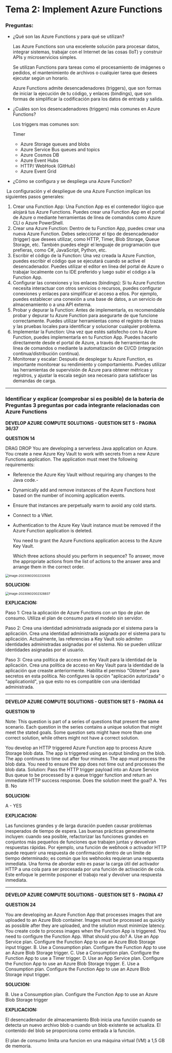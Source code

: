 # Tema 2: Implement Azure Functions



### Preguntas:

- ¿Qué son las Azure Functions y para qué se utilizan?

  Las Azure Functions son una excelente solución para procesar datos, integrar sistemas, trabajar con el Internet de las cosas (IoT) y construir APIs y microservicios simples.

  Se utilizan Functions para tareas como el procesamiento de imágenes o pedidos, el mantenimiento de archivos o cualquier tarea que desees ejecutar según un horario.

  Azure Functions admite desencadenadores (triggers), que son formas de iniciar la ejecución de tu código, y enlaces (bindings), que son formas de simplificar la codificación para los datos de entrada y salida.

  

- ¿Cuáles son los desencadenadores (triggers) más comunes en Azure Functions?

  Los triggers mas comunes son:

  Timer

  - Azure Storage queues and blobs
  - Azure Service Bus queues and topics
  - Azure Cosmos DB
  - Azure Event Hubs
  - HTTP/ WebHook (GitHub)
  - Azure Event Grid

- ¿Cómo se configura y se despliega una Azure Function?

​	La configuración y el despliegue de una Azure Function implican los siguientes pasos generales:

1. Crear una Function App: Una Function App es el contenedor lógico que alojará tus Azure Functions. Puedes crear una Function App en el portal de Azure o mediante herramientas de línea de comandos como Azure CLI o Azure PowerShell.
2. Crear una Azure Function: Dentro de tu Function App, puedes crear una nueva Azure Function. Debes seleccionar el tipo de desencadenador (trigger) que desees utilizar, como HTTP, Timer, Blob Storage, Queue Storage, etc. También puedes elegir el lenguaje de programación que prefieras, como C#, JavaScript, Python, etc.
3. Escribir el código de la Function: Una vez creada la Azure Function, puedes escribir el código que se ejecutará cuando se active el desencadenador. Puedes utilizar el editor en línea del portal de Azure o trabajar localmente con tu IDE preferido y luego subir el código a la Function App.
4. Configurar las conexiones y los enlaces (bindings): Si tu Azure Function necesita interactuar con otros servicios o recursos, puedes configurar conexiones y enlaces para simplificar el acceso a ellos. Por ejemplo, puedes establecer una conexión a una base de datos, a un servicio de almacenamiento o a una API externa.
5. Probar y depurar la Function: Antes de implementarla, es recomendable probar y depurar tu Azure Function para asegurarte de que funcione correctamente. Puedes utilizar herramientas como el registro de trazas y las pruebas locales para identificar y solucionar cualquier problema.
6. Implementar la Function: Una vez que estés satisfecho con tu Azure Function, puedes implementarla en tu Function App. Puedes hacerlo directamente desde el portal de Azure, a través de herramientas de línea de comandos o mediante la automatización de CI/CD (integración continua/distribución continua).
7. Monitorear y escalar: Después de desplegar tu Azure Function, es importante monitorear su rendimiento y comportamiento. Puedes utilizar las herramientas de supervisión de Azure para obtener métricas y registros, y ajustar la escala según sea necesario para satisfacer las demandas de carga.





-------------------------------------------------------------------------------------------------------------------------------------------------------------------------------------------







### Identificar y explicar (comprobar si es posible) de la bateria de Preguntas 3 preguntas por cada integrante relacionadas con Azure Functions



**DEVELOP AZURE COMPUTE SOLUTIONS -  QUESTION SET 5 - PAGINA 36/37**

**QUESTION 14**

DRAG DROP
You are developing a serverless Java application on Azure. You create a new Azure Key Vault to work with
secrets from a new Azure Functions application.
The application must meet the following requirements:

- Reference the Azure Key Vault without requiring any changes to the Java code.-

- Dynamically add and remove instances of the Azure Functions host based on the number of incoming
  application events.

- Ensure that instances are perpetually warm to avoid any cold starts.

- Connect to a VNet.

- Authentication to the Azure Key Vault instance must be removed if the Azure Function application is
  deleted.

  You need to grant the Azure Functions application access to the Azure Key Vault.

  Which three actions should you perform in sequence? To answer, move the appropriate actions from the list of actions to the answer area and arrange them in the correct order.



<img src="C:\Users\Álvaro\AppData\Roaming\Typora\typora-user-images\image-20230602002232635.png" alt="image-20230602002232635" style="zoom:67%;" />



**SOLUCION:** 

<img src="C:\Users\Álvaro\AppData\Roaming\Typora\typora-user-images\image-20230602002328837.png" alt="image-20230602002328837" style="zoom:67%;" />



**EXPLICACION:**

Paso 1: Crea la aplicación de Azure Functions con un tipo de plan de consumo. Utiliza el plan de consumo para el modelo sin servidor.

Paso 2: Crea una identidad administrada asignada por el sistema para la aplicación. Crea una identidad administrada asignada por el sistema para tu aplicación. Actualmente, las referencias a Key Vault solo admiten identidades administradas asignadas por el sistema. No se pueden utilizar identidades asignadas por el usuario.

Paso 3: Crea una política de acceso en Key Vault para la identidad de la aplicación. Crea una política de acceso en Key Vault para la identidad de la aplicación que creaste anteriormente. Habilita el permiso "Obtener" para secretos en esta política. No configures la opción "aplicación autorizada" o "applicationId", ya que esto no es compatible con una identidad administrada.



-------------------------------------------------------------------------------------------------------------------------------------------------------------------------------------------





**DEVELOP AZURE COMPUTE SOLUTIONS -  QUESTION SET 5 - PAGINA 44**

**QUESTION 19**

Note: This question is part of a series of questions that present the same scenario. Each question
in the series contains a unique solution that might meet the stated goals. Some question sets might
have more than one correct solution, while others might not have a correct solution.

You develop an HTTP triggered Azure Function app to process Azure Storage blob data. The app is
triggered using an output binding on the blob.
The app continues to time out after four minutes. The app must process the blob data.
You need to ensure the app does not time out and processes the blob data.
Solution: Pass the HTTP trigger payload into an Azure Service Bus queue to be processed by a queue
trigger function and return an immediate HTTP success response.
Does the solution meet the goal?
A. Yes
B. No



**SOLUCION:** 

A - YES



**EXPLICACION:**

Las funciones grandes y de larga duración pueden causar problemas inesperados de tiempo de espera. Las buenas prácticas generalmente incluyen: cuando sea posible, refactorizar las funciones grandes en conjuntos más pequeños de funciones que trabajen juntas y devuelvan respuestas rápidas. Por ejemplo, una función de webhook o activador HTTP puede requerir una respuesta de confirmación dentro de un límite de tiempo determinado; es común que los webhooks requieran una respuesta inmediata. Una forma de abordar esto es pasar la carga útil del activador HTTP a una cola para ser procesada por una función de activación de cola. Este enfoque le permite posponer el trabajo real y devolver una respuesta inmediata.





-------------------------------------------------------------------------------------------------------------------------------------------------------------------------------------------





**DEVELOP AZURE COMPUTE SOLUTIONS -  QUESTION SET 5 - PAGINA 47**

**QUESTION 24**

You are developing an Azure Function App that processes images that are uploaded to an Azure Blob container.
Images must be processed as quickly as possible after they are uploaded, and the solution must minimize
latency. You create code to process images when the Function App is triggered.
You need to configure the Function App.
What should you do?
A. Use an App Service plan. Configure the Function App to use an Azure Blob Storage input trigger.
B. Use a Consumption plan. Configure the Function App to use an Azure Blob Storage trigger.
C. Use a Consumption plan. Configure the Function App to use a Timer trigger.
D. Use an App Service plan. Configure the Function App to use an Azure Blob Storage trigger.
E. Use a Consumption plan. Configure the Function App to use an Azure Blob Storage input trigger.



**SOLUCION:** 

B. Use a Consumption plan. Configure the Function App to use an Azure Blob Storage trigger



**EXPLICACION:**

El desencadenador de almacenamiento Blob inicia una función cuando se detecta un nuevo archivo blob o cuando un blob existente se actualiza. El contenido del blob se proporciona como entrada a la función.

El plan de consumo limita una funcion en una máquina virtual (VM) a 1,5 GB de memoria.



